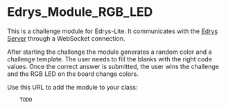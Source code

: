 # Edrys_Module_RGB_LED

This is a challenge module for Edrys-Lite. It communicates with the [Edrys Server](https://github.com/jh-488/edrys_server) through a WebSocket connection.

After starting the challenge the module generates a random color and a challenge template. The user needs to fill the blanks with the right code values. Once the correct answer is submitted, the user wins the challenge and the RGB LED on the board change colors. 

Use this URL to add the module to your class:

```
    TODO
```

